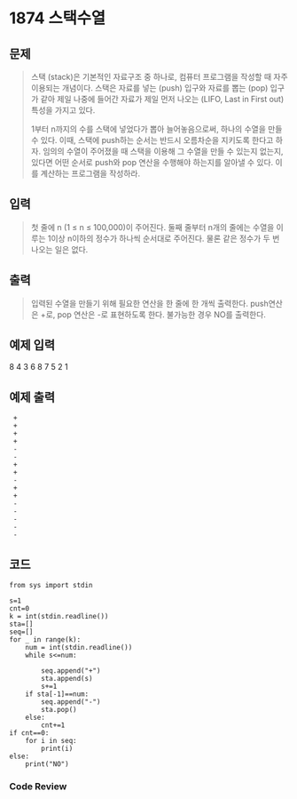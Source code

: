 #  1874 스택수열


## 문제
>스택 (stack)은 기본적인 자료구조 중 하나로, 컴퓨터 프로그램을 작성할 때 자주 이용되는 개념이다. 스택은 자료를 넣는 (push) 입구와 자료를 뽑는 (pop) 입구가 같아 제일 나중에 들어간 자료가 제일 먼저 나오는 (LIFO, Last in First out) 특성을 가지고 있다.
>
>1부터 n까지의 수를 스택에 넣었다가 뽑아 늘어놓음으로써, 하나의 수열을 만들 수 있다. 이때, 스택에 push하는 순서는 반드시 오름차순을 지키도록 한다고 하자. 임의의 수열이 주어졌을 때 스택을 이용해 그 수열을 만들 수 있는지 없는지, 있다면 어떤 순서로 push와 pop 연산을 수행해야 하는지를 알아낼 수 있다. 이를 계산하는 프로그램을 작성하라.

## 입력
>첫 줄에 n (1 ≤ n ≤ 100,000)이 주어진다. 둘째 줄부터 n개의 줄에는 수열을 이루는 1이상 n이하의 정수가 하나씩 순서대로 주어진다. 물론 같은 정수가 두 번 나오는 일은 없다.

## 출력
>입력된 수열을 만들기 위해 필요한 연산을 한 줄에 한 개씩 출력한다. push연산은 +로, pop 연산은 -로 표현하도록 한다. 불가능한 경우 NO를 출력한다.

## 예제 입력
8
4
3
6
8
7
5
2
1

## 예제 출력
```
 +
 +
 +
 +
 -
 -
 +
 +
 -
 +
 +
 -
 -
 -
 -
 -
```
## 코드
```
from sys import stdin

s=1
cnt=0
k = int(stdin.readline())
sta=[]
seq=[]
for _ in range(k):
    num = int(stdin.readline())
    while s<=num:
        
        seq.append("+")
        sta.append(s)
        s+=1
    if sta[-1]==num:
        seq.append("-")
        sta.pop()
    else:
        cnt+=1
if cnt==0:
    for i in seq:
        print(i)
else:
    print("NO")
```
### Code Review
